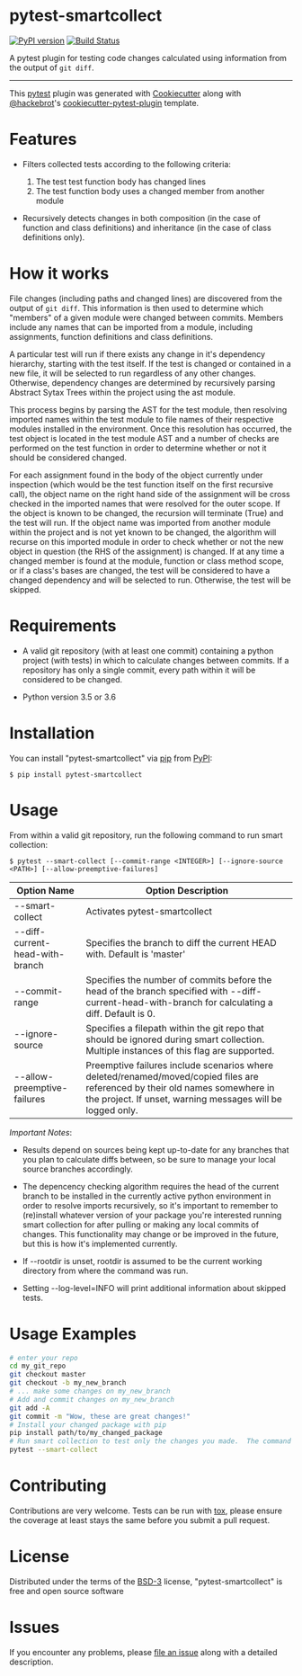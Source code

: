 # pytest-smartcollect


[![PyPI version](https://img.shields.io/pypi/v/pytest-smartcollect.svg)](https://pypi.org/project/pytest-smartcollect)
[![Build Status](https://travis-ci.org/vardaofthevalier/pytest-smartcollect.svg?branch=master)](https://travis-ci.org/vardaofthevalier/pytest-smartcollect)


A pytest plugin for testing code changes calculated using information
from the output of `git diff`.

------------------------------------------------------------------------

This [pytest](https://github.com/pytest-dev/pytest) plugin was generated
with [Cookiecutter](https://github.com/audreyr/cookiecutter) along with
[@hackebrot](https://github.com/hackebrot)'s
[cookiecutter-pytest-plugin](https://github.com/pytest-dev/cookiecutter-pytest-plugin)
template.

Features
========

- Filters collected tests according to the following criteria:
    1. The test test function body has changed lines
    2. The test function body uses a changed member from another module
    
- Recursively detects changes in both composition (in the case of function and class definitions) and inheritance (in the case of class definitions only).

How it works
============

File changes (including paths and changed lines) are discovered from the output of `git diff`.  This information is then used to determine which "members" of a given module were changed between commits.  Members include any names that can be imported from a module, including assignments, function definitions and class definitions.

A particular test will run if there exists any change in it's dependency hierarchy, starting with the test itself.  If the test is changed or contained in a new file, it will be selected to run regardless of any other changes.  Otherwise, dependency changes are determined by recursively parsing Abstract Sytax Trees within the project using the ast module.  

This process begins by parsing the AST for the test module, then resolving imported names within the test module to file names of their respective modules installed in the environment.  Once this resolution has occurred, the test object is located in the test module AST and a number of checks are performed on the test function in order to determine whether or not it should be considered changed.  

For each assignment found in the body of the object currently under inspection (which would be the test function itself on the first recursive call), the object name on the right hand side of the assignment will be cross checked in the imported names that were resolved for the outer scope.  If the object is known to be changed, the recursion will terminate (True) and the test will run.  If the object name was imported from another module within the project and is not yet known to be changed, the algorithm will recurse on this imported module in order to check whether or not the new object in question (the RHS of the assignment) is changed.  If at any time a changed member is found at the module, function or class method scope, or if a class's bases are changed, the test will be considered to have a changed dependency and will be selected to run.  Otherwise, the test will be skipped. 

Requirements
============

* A valid git repository (with at least one commit) containing a python
project (with tests) in which to calculate changes between commits. If a
repository has only a single commit, every path within it will be
considered to be changed.

* Python version 3.5 or 3.6

Installation
============

You can install "pytest-smartcollect" via
[pip](https://pypi.org/project/pip/) from
[PyPI](https://pypi.org/project):

    $ pip install pytest-smartcollect

Usage
=====

From within a valid git repository, run the following command to run
smart collection:

    $ pytest --smart-collect [--commit-range <INTEGER>] [--ignore-source <PATH>] [--allow-preemptive-failures]


| Option Name | Option Description |
| ----------- | ------------------ |
| --smart-collect | Activates pytest-smartcollect |
| --diff-current-head-with-branch | Specifies the branch to diff the current HEAD with. Default is 'master' |
| --commit-range | Specifies the number of commits before the head of the branch specified with --diff-current-head-with-branch for calculating a diff. Default is 0. |
| --ignore-source | Specifies a filepath within the git repo that should be ignored during smart collection. Multiple instances of this flag are supported. |
| --allow-preemptive-failures | Preemptive failures include scenarios where deleted/renamed/moved/copied files are referenced by their old names somewhere in the project. If unset, warning messages will be logged only. |

*Important Notes*: 
-   Results depend on sources being kept up-to-date for any branches that you plan to calculate diffs between, so be sure to manage your local source branches accordingly.
-   The depencency checking algorithm requires the head of the current branch to be installed in the currently active python environment in order to resolve imports recursively, so it's important to remember to (re)install whatever version of your package you're interested running smart collection for after pulling or making any local commits of changes.  This functionality may change or be improved in the future, but this is how it's implemented currently.

-   If --rootdir is unset, rootdir is assumed to be the current working
    directory from where the command was run.
-   Setting --log-level=INFO will print additional information about
    skipped tests.
    
Usage Examples
==============

```bash
# enter your repo
cd my_git_repo
git checkout master
git checkout -b my_new_branch
# ... make some changes on my_new_branch
# Add and commit changes on my_new_branch
git add -A
git commit -m "Wow, these are great changes!"
# Install your changed package with pip
pip install path/to/my_changed_package
# Run smart collection to test only the changes you made.  The command below will diff the head of the currently checked out branch with the master branch by default.
pytest --smart-collect
```

Contributing
============

Contributions are very welcome. Tests can be run with
[tox](https://tox.readthedocs.io/en/latest/), please ensure the coverage
at least stays the same before you submit a pull request.

License
=======

Distributed under the terms of the
[BSD-3](http://opensource.org/licenses/BSD-3-Clause) license,
"pytest-smartcollect" is free and open source software

Issues
======

If you encounter any problems, please [file an
issue](https://github.com/vardaofthevalier/pytest-smartcollect/issues)
along with a detailed description.
